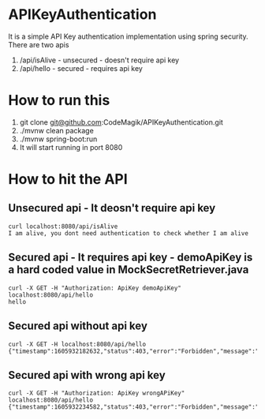 # APIKeyAuthentication
It is a simple API Key authentication implementation using spring security.
There are two apis
  1. /api/isAlive - unsecured - doesn't require api key
  2. /api/hello - secured - requires api key

# How to run this
1. git clone git@github.com:CodeMagik/APIKeyAuthentication.git
2. ./mvnw clean package
3. ./mvnw spring-boot:run
4. It will start running in port 8080

# How to hit the API
## Unsecured api - It deosn't require api key
  ``` 
  curl localhost:8080/api/isAlive 
  I am alive, you dont need authentication to check whether I am alive
  
  ```

## Secured api - It requires api key - demoApiKey is a hard coded value in MockSecretRetriever.java
  ``` 
  curl -X GET -H "Authorization: ApiKey demoApiKey" localhost:8080/api/hello 
  hello
  ```
## Secured api without api key
  ``` 
  curl -X GET -H localhost:8080/api/hello 
  {"timestamp":1605932182632,"status":403,"error":"Forbidden","message":"","path":"/api/hello"}
  ```
 ## Secured api with wrong api key
 ```
 curl -X GET -H "Authorization: ApiKey wrongAPiKey" localhost:8080/api/hello 
 {"timestamp":1605932234582,"status":403,"error":"Forbidden","message":"","path":"/api/hello"}
 ```
